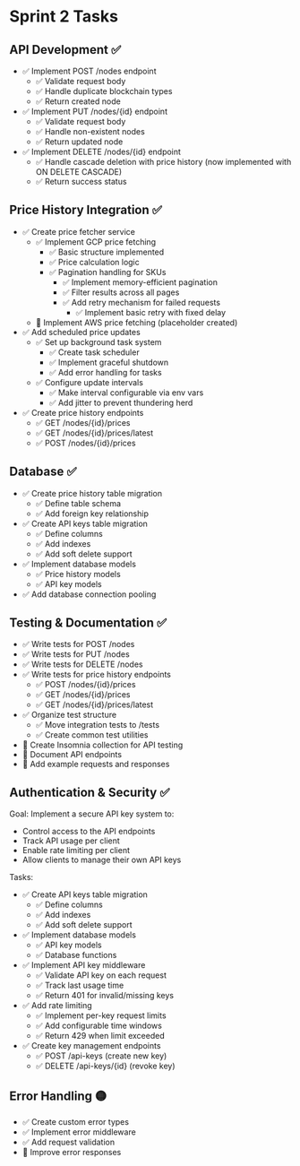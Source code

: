 # Sprint 2 Tasks

## API Development ✅
- ✅ Implement POST /nodes endpoint
  - ✅ Validate request body
  - ✅ Handle duplicate blockchain types
  - ✅ Return created node
- ✅ Implement PUT /nodes/{id} endpoint
  - ✅ Validate request body
  - ✅ Handle non-existent nodes
  - ✅ Return updated node
- ✅ Implement DELETE /nodes/{id} endpoint
  - ✅ Handle cascade deletion with price history (now implemented with ON DELETE CASCADE)
  - ✅ Return success status

## Price History Integration ✅
- ✅ Create price fetcher service
  - ✅ Implement GCP price fetching
    - ✅ Basic structure implemented
    - ✅ Price calculation logic
    - ✅ Pagination handling for SKUs
      - ✅ Implement memory-efficient pagination
      - ✅ Filter results across all pages
      - ✅ Add retry mechanism for failed requests
        - ✅ Implement basic retry with fixed delay
  - 🔴 Implement AWS price fetching (placeholder created)
- ✅ Add scheduled price updates
  - ✅ Set up background task system
    - ✅ Create task scheduler
    - ✅ Implement graceful shutdown
    - ✅ Add error handling for tasks
  - ✅ Configure update intervals
    - ✅ Make interval configurable via env vars
    - ✅ Add jitter to prevent thundering herd
- ✅ Create price history endpoints
  - ✅ GET /nodes/{id}/prices
  - ✅ GET /nodes/{id}/prices/latest
  - ✅ POST /nodes/{id}/prices

## Database ✅
- ✅ Create price history table migration
  - ✅ Define table schema
  - ✅ Add foreign key relationship
- ✅ Create API keys table migration
  - ✅ Define columns
  - ✅ Add indexes
  - ✅ Add soft delete support
- ✅ Implement database models
  - ✅ Price history models
  - ✅ API key models
- ✅ Add database connection pooling

## Testing & Documentation ✅
- ✅ Write tests for POST /nodes
- ✅ Write tests for PUT /nodes
- ✅ Write tests for DELETE /nodes
- ✅ Write tests for price history endpoints
  - ✅ POST /nodes/{id}/prices
  - ✅ GET /nodes/{id}/prices
  - ✅ GET /nodes/{id}/prices/latest
- ✅ Organize test structure
  - ✅ Move integration tests to /tests
  - ✅ Create common test utilities
- 🔴 Create Insomnia collection for API testing
- 🔴 Document API endpoints
- 🔴 Add example requests and responses

## Authentication & Security ✅

Goal: Implement a secure API key system to:
- Control access to the API endpoints
- Track API usage per client
- Enable rate limiting per client
- Allow clients to manage their own API keys

Tasks:
- ✅ Create API keys table migration
  - ✅ Define columns
  - ✅ Add indexes
  - ✅ Add soft delete support
- ✅ Implement database models
  - ✅ API key models
  - ✅ Database functions
- ✅ Implement API key middleware
  - ✅ Validate API key on each request
  - ✅ Track last usage time
  - ✅ Return 401 for invalid/missing keys
- ✅ Add rate limiting
  - ✅ Implement per-key request limits
  - ✅ Add configurable time windows
  - ✅ Return 429 when limit exceeded
- ✅ Create key management endpoints
  - ✅ POST /api-keys (create new key)
  - ✅ DELETE /api-keys/{id} (revoke key)

## Error Handling 🟡
- ✅ Create custom error types
- ✅ Implement error middleware
- ✅ Add request validation
- 🔴 Improve error responses 